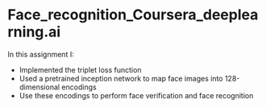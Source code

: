 # Face_recognition_Coursera_deeplearning.ai
In this assignment I:
- Implemented the triplet loss function
- Used a pretrained inception network to map face images into 128-dimensional encodings
- Use these encodings to perform face verification and face recognition
